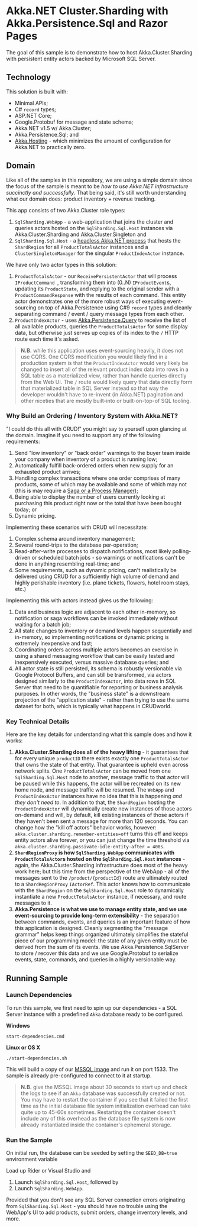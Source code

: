 # Akka.NET Cluster.Sharding with Akka.Persistence.Sql and Razor Pages

The goal of this sample is to demonstrate how to host Akka.Cluster.Sharding with persistent entity actors backed by Microsoft SQL Server.

## Technology

This solution is built with:

- Minimal APIs;
- C# `record` types;
- ASP.NET Core;
- Google.Protobuf for message and state schema;
- Akka.NET v1.5 w/ Akka.Cluster;
- Akka.Persistence.Sql; and
- [Akka.Hosting](https://github.com/akkadotnet/Akka.Hosting) - which minimizes the amount of configuration for Akka.NET to practically zero.


## Domain

Like all of the samples in this repository, we are using a simple domain since the focus of the sample is meant to be _how to use Akka.NET infrastructure succinctly and successfully_. That being said, it's still worth understanding what our domain does: product inventory + revenue tracking.

This app consists of two Akka.Cluster role types:

1. `SqlSharding.WebApp` - a web-application that joins the cluster and queries actors hosted on the `SqlSharding.Sql.Host` instances via Akka.Cluster.Sharding and Akka.Cluster.Singleton  and
2. `SqlSharding.Sql.Host` - a [headless Akka.NET process](https://petabridge.com/blog/akkadotnet-ihostedservice/) that hosts the `ShardRegion` for all `ProductTotalsActor` instances and a `ClusterSingletonManager` for the singular `ProductIndexActor` instance.

We have only two actor types in this solution:

1. `ProductTotalsActor` - our `ReceivePersistentActor` that will process `IProductCommand `, transforming them into (0..N) `IProductEvent`s, updating its `ProductState`, and replying to the original sender with a `ProductCommandResponse` with the results of each command. This entity actor demonstrates one of the more robust ways of executing event-sourcing on top of Akka.Persistence using C#9 `record` types and cleanly separating command / event / query message types from each other.
2. `ProductIndexActor` - uses [Akka.Persistence.Query](https://getakka.net/articles/persistence/persistence-query.html) to receive the list of all available products, queries the `ProductTotalsActor` for some display data, but otherwise just serves up copies of its index to the `/` HTTP route each time it's asked.

> **N.B.** while this application uses event-sourcing heavily, it does not use CQRS. One CQRS modification you would likely find in a production system is that the `ProductIndexActor` would very likely be changed to insert all of the relevant product index data into rows in a SQL table as a materialized view, rather than handle queries directly from the Web UI.
> The `/` route would likely query that data directly form that materialized table in SQL Server instead so that way the developer wouldn't have to re-invent (in Akka.NET) pagination and other niceties that are mostly built-into or built-on-top-of SQL tooling. 

### Why Build an Ordering / Inventory System with Akka.NET?

"I could do this all with CRUD!" you might say to yourself upon glancing at the domain. Imagine if you need to support any of the following requirements:

1. Send "low inventory" or "back order" warnings to the buyer team inside your company when inventory of a product is running low;
2. Automatically fulfill back-ordered orders when new supply for an exhausted product arrives;
3. Handling complex transactions where one order comprises of many products, some of which may be available and some of which may not (this is may require a [Saga or a Process Manager](https://petabridge.com/blog/akkadotnet-clusters-sagas/));
4. Being able to display the number of users currently looking at purchasing this product right now or the total that have been bought today; or
5. Dynamic pricing.

Implementing these scenarios with CRUD will necessitate:

1. Complex schema around inventory management;
2. Several round-trips to the database per-operation;
3. Read-after-write processes to dispatch notifications, most likely polling-driven or scheduled batch jobs - so warnings or notifications can't be done in anything resembling real-time; and
4. Some requirements, such as dynamic pricing, can't realistically be delivered using CRUD for a sufficiently high volume of demand and highly perishable inventory (i.e. plane tickets, flowers, hotel room stays, etc.)

Implementing this with actors instead gives us the following:

1. Data and business logic are adjacent to each other in-memory, so notification or saga workflows can be invoked immediately without waiting for a batch job;
2. All state changes to inventory or demand levels happen sequentially and in-memory, so implementing notifications or dynamic pricing is extremely inexpensive and fast;
3. Coordinating orders across multiple actors becomes an exercise in using a shared messaging workflow that can be easily tested and inexpensively executed, versus massive database queries; and
4. All actor state is still persisted, its schema is robustly versionable via Google Protocol Buffers, and can still be transformed, via actors designed similarly to the `ProductIndexActor`, into data rows in SQL Server that need to be quantifiable for reporting or business analysis purposes. In other words, the "business state" is a downstream projection of the "application state" - rather than trying to use the same dataset for both, which is typically what happens in CRUDworld.

### Key Technical Details

Here are the key details for understanding what this sample does and how it works:

1. **Akka.Cluster.Sharding does all of the heavy lifting** - it guarantees that for every unique `productID` there exists exactly one `ProductTotalsActor` that owns the state of that entity. That guarantee is upheld even across network splits. One `ProductTotalsActor` can be moved from one `SqlSharding.Sql.Host` node to another, message traffic to that actor will be paused while this happens, the actor will be recreated on its new home node, and message traffic will be resumed. The `WebApp` and `ProductIndexActor` instances have no idea that this is happening *and they don't need to*. In addition to that, the `ShardRegion` hosting the `ProductIndexActor` will dynamically create new instances of those actors on-demand and will, by default, kill existing instances of those actors if they haven't been sent a message for more than 120 seconds. You can change how the "kill off actors" behavior works, however: `akka.cluster.sharding.remember-entities=off` turns this off and keeps entity actors alive forever, or you can just change the time threshold via `akka.cluster.sharding.passivate-idle-entity-after = 400s`.
2. **`ShardRegionProxy` is how `SqlSharding.WebApp` communicates with `ProductTotalsActor`s hosted on the `SqlSharding.Sql.Host` instances** - again, the Akka.Cluster.Sharding infrastructure does most of the heavy work here; but this time from the perspective of the WebApp - all of the messages sent to the `/product/{productId}` route are ultimately routed to a `ShardRegionProxy` `IActorRef`. This actor knows how to communicate with the `ShardRegion` on the `SqlSharding.Sql.Host` role to dynamically instantiate a new `ProductTotalsActor` instance, if necessary, and route messages to it.
3. **Akka.Persistence is what we use to manage entity state, and we use event-sourcing to provide long-term extensibility** - the separation between commands, events, and queries is an important feature of how this application is designed. Cleanly segmenting the "message grammar" helps keep things organized ultimately simplifies the stateful piece of our programming model: the state of any given entity must be derived from the sum of its events. We use Akka.Persistence.SqlServer to store / recover this data and we use Google.Protobuf to serialize events, state, commands, and queries in a highly versionable way.

## Running Sample

### Launch Dependencies

To run this sample, we first need to spin up our dependencies - a SQL Server instance with a predefined `Akka` database ready to be configured.

**Windows**

```shell
start-dependencies.cmd
```

**Linux or OS X**

```shell
./start-dependencies.sh
```

This will build a copy of our [MSSQL image](https://github.com/petabridge/akkadotnet-code-samples/tree/master/infrastructure/mssql) and run it on port 1533. The sample is already pre-configured to connect to it at startup.

> **N.B.** give the MSSQL image about 30 seconds to start up and check the logs to see if an `Akka` database was successfully created or not. You may have to restart the container if you see that it failed the first time as the initial database file system initialization overhead can take quite up to 45-60s sometimes. Restarting the container doesn't include any of this overhead as the database file system is now already instantiated inside the container's ephemeral storage.

### Run the Sample

On initial run, the database can be seeded by setting the `SEED_DB=true` environment variable

Load up Rider or Visual Studio and


1. Launch `SqlSharding.Sql.Host`, followed by
2. Launch `SqlSharding.WebApp`.

Provided that you don't see any SQL Server connection errors originating from `SqlSharding.Sql.Host` - you should have no trouble using the WebApp's UI to add products, submit orders, change inventory levels, and more.
